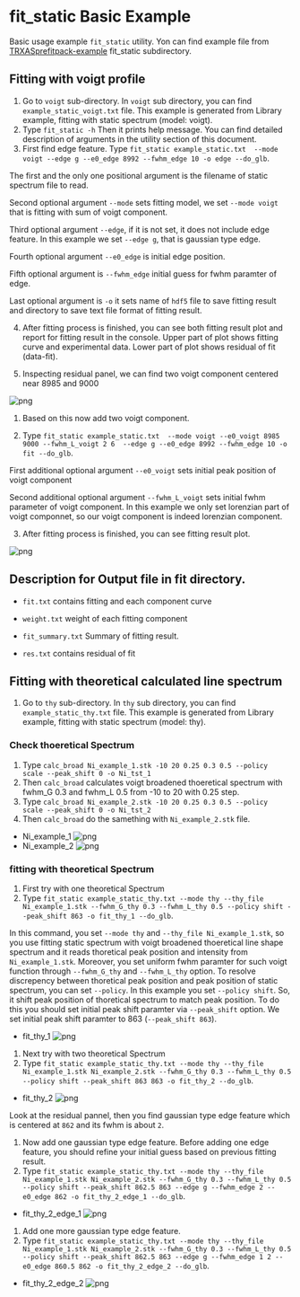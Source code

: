 # fit_static Basic Example

Basic usage example ``fit_static`` utility.
Yon can find example file from [TRXASprefitpack-example](https://github.com/pistack/TRXASprefitpack-example/tree/v0.6.1) fit_static subdirectory.

## Fitting with voigt profile

1. Go to `voigt` sub-directory. In  `voigt` sub directory,  you can find ``example_static_voigt.txt`` file.
This example is generated from Library example, fitting with static spectrum (model: voigt).
2. Type ``fit_static -h`` Then it prints help message. You can find detailed description of arguments in the utility section of this document.
3. First find edge feature. Type ``fit_static example_static.txt  --mode voigt --edge g --e0_edge 8992 --fwhm_edge 10 -o edge --do_glb``.

The first and the only one positional argument is the filename of static spectrum file to read.

Second optional argument ``--mode`` sets fitting model, we set ``--mode voigt`` that is fitting with sum of voigt component. 

Third optional argument ``--edge``, if it is not set, it does not include edge feature. In this example we set `--edge g`, that is gaussian type edge.

Fourth optional argument ``--e0_edge`` is initial edge position.

Fifth optional argument is ``--fwhm_edge`` initial guess for fwhm paramter of edge. 

Last optional argument is `-o` it sets name of `hdf5` file to save fitting result and directory to save text file format of fitting result.

4. After fitting process is finished, you can see both fitting result plot and report for fitting result in the console. Upper part of plot shows fitting curve and experimental data. Lower part of plot shows residual of fit (data-fit).

5. Inspecting residual panel, we can find two voigt component centered near 8985 and 9000

![png](fit_static_example_file/find_edge.png)

1. Based on this now add two voigt component.

2. Type ``fit_static example_static.txt  --mode voigt --e0_voigt 8985 9000 --fwhm_L_voigt 2 6  --edge g --e0_edge 8992 --fwhm_edge 10 -o fit --do_glb``.

First additional optional argument ``--e0_voigt`` sets initial peak position of voigt component

Second additional optional argument ``--fwhm_L_voigt`` sets initial fwhm parameter of voigt component. In this example we only set lorenzian part of voigt componnet, so our voigt component is indeed lorenzian component.

3. After fitting process is finished, you can see fitting result plot.

![png](fit_static_example_file/fit_voigt.png)

## Description for Output file in fit directory.

* ``fit.txt`` contains fitting and each component curve

* ``weight.txt`` weight of each fitting component

* ``fit_summary.txt`` Summary of fitting result.

* ``res.txt`` contains residual of fit

## Fitting with theoretical calculated line spectrum

1. Go to `thy` sub-directory. In  `thy` sub directory,  you can find ``example_static_thy.txt`` file.
This example is generated from Library example, fitting with static spectrum (model: thy).

### Check thoeretical Spectrum

1. Type ``calc_broad Ni_example_1.stk -10 20 0.25 0.3 0.5 --policy scale --peak_shift 0 -o Ni_tst_1``
2. Then ``calc_broad`` calculates voigt broadened thoeretical spectrum with fwhm_G 0.3 and fwhm_L 0.5 from -10 to 20 with 0.25 step.
3. Type ``calc_broad Ni_example_2.stk -10 20 0.25 0.3 0.5 --policy scale --peak_shift 0 -o Ni_tst_2``
4. Then ``calc_broad`` do the samething with ``Ni_example_2.stk`` file.

* Ni_example_1
![png](fit_static_example_file/Ni_gs_1.png)
* Ni_example_2
![png](fit_static_example_file/Ni_gs_2.png)

### fitting with theoretical Spectrum

1. First try with one theoretical Spectrum
2. Type ``fit_static example_static_thy.txt --mode thy --thy_file Ni_example_1.stk --fwhm_G_thy 0.3 --fwhm_L_thy 0.5 --policy shift --peak_shift 863 -o fit_thy_1 --do_glb``.

In this command, you set ``--mode thy`` and ``--thy_file Ni_example_1.stk``, so you use fitting static spectrum with voigt broadened thoeretical line shape spectrum and it reads thoretical peak position and intensity from ``Ni_example_1.stk``.
Moreover, you set uniform fwhm paramter for such voigt function through `--fwhm_G_thy` and `--fwhm_L_thy` option.
To resolve discrepency between thoretical peak position and peak position of static spectrum, you can set ``--policy``. In this example you set ``--policy shift``. So, it shift peak position of thoretical spectrum to match peak position. To do this you should set initial peak shift paramter via ``--peak_shift`` option. We set initial peak shift paramter to 863 (``--peak_shift 863``).

* fit_thy_1
![png](fit_static_example_file/fit_thy_1.png)

1. Next try with two theoretical Spectrum
2. Type ``fit_static example_static_thy.txt --mode thy --thy_file Ni_example_1.stk Ni_example_2.stk --fwhm_G_thy 0.3 --fwhm_L_thy 0.5 --policy shift --peak_shift 863 863 -o fit_thy_2 --do_glb``.

* fit_thy_2
![png](fit_static_example_file/fit_thy_2.png)

Look at the residual pannel, then you find gaussian type edge feature which is centered at `862` and its fwhm is about `2`.

1. Now add one gaussian type edge feature. Before adding one edge feature, you should refine your initial guess based on previous fitting result.
2. Type ``fit_static example_static_thy.txt --mode thy --thy_file Ni_example_1.stk Ni_example_2.stk --fwhm_G_thy 0.3 --fwhm_L_thy 0.5 --policy shift --peak_shift 862.5 863 --edge g --fwhm_edge 2 --e0_edge 862 -o fit_thy_2_edge_1 --do_glb``.

* fit_thy_2_edge_1
![png](fit_static_example_file/fit_thy_2_edge_1.png)

1. Add one more gaussian type edge feature.
2. Type ``fit_static example_static_thy.txt --mode thy --thy_file Ni_example_1.stk Ni_example_2.stk --fwhm_G_thy 0.3 --fwhm_L_thy 0.5 --policy shift --peak_shift 862.5 863 --edge g --fwhm_edge 1 2 --e0_edge 860.5 862 -o fit_thy_2_edge_2 --do_glb``.

* fit_thy_2_edge_2
![png](fit_static_example_file/fit_thy_2_edge_2.png)
